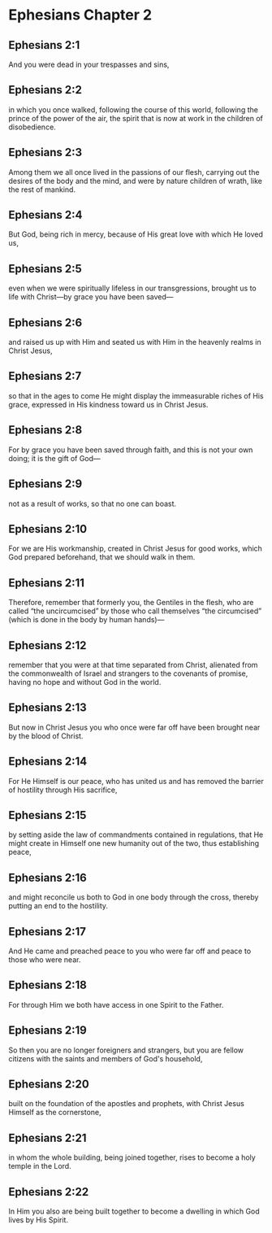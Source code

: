 # Ephesians Chapter 2

## Ephesians 2:1
And you were dead in your trespasses and sins,

## Ephesians 2:2
in which you once walked, following the course of this world, following the prince of the power of the air, the spirit that is now at work in the children of disobedience.

## Ephesians 2:3
Among them we all once lived in the passions of our flesh, carrying out the desires of the body and the mind, and were by nature children of wrath, like the rest of mankind.

## Ephesians 2:4
But God, being rich in mercy, because of His great love with which He loved us,

## Ephesians 2:5
even when we were spiritually lifeless in our transgressions, brought us to life with Christ—by grace you have been saved—

## Ephesians 2:6
and raised us up with Him and seated us with Him in the heavenly realms in Christ Jesus,

## Ephesians 2:7
so that in the ages to come He might display the immeasurable riches of His grace, expressed in His kindness toward us in Christ Jesus.

## Ephesians 2:8
For by grace you have been saved through faith, and this is not your own doing; it is the gift of God—

## Ephesians 2:9
not as a result of works, so that no one can boast.

## Ephesians 2:10
For we are His workmanship, created in Christ Jesus for good works, which God prepared beforehand, that we should walk in them.

## Ephesians 2:11
Therefore, remember that formerly you, the Gentiles in the flesh, who are called “the uncircumcised” by those who call themselves “the circumcised” (which is done in the body by human hands)—

## Ephesians 2:12
remember that you were at that time separated from Christ, alienated from the commonwealth of Israel and strangers to the covenants of promise, having no hope and without God in the world.

## Ephesians 2:13
But now in Christ Jesus you who once were far off have been brought near by the blood of Christ.

## Ephesians 2:14
For He Himself is our peace, who has united us and has removed the barrier of hostility through His sacrifice,

## Ephesians 2:15
by setting aside the law of commandments contained in regulations, that He might create in Himself one new humanity out of the two, thus establishing peace,

## Ephesians 2:16
and might reconcile us both to God in one body through the cross, thereby putting an end to the hostility.

## Ephesians 2:17
And He came and preached peace to you who were far off and peace to those who were near.

## Ephesians 2:18
For through Him we both have access in one Spirit to the Father.

## Ephesians 2:19
So then you are no longer foreigners and strangers, but you are fellow citizens with the saints and members of God's household,

## Ephesians 2:20
built on the foundation of the apostles and prophets, with Christ Jesus Himself as the cornerstone,

## Ephesians 2:21
in whom the whole building, being joined together, rises to become a holy temple in the Lord.

## Ephesians 2:22
In Him you also are being built together to become a dwelling in which God lives by His Spirit.
